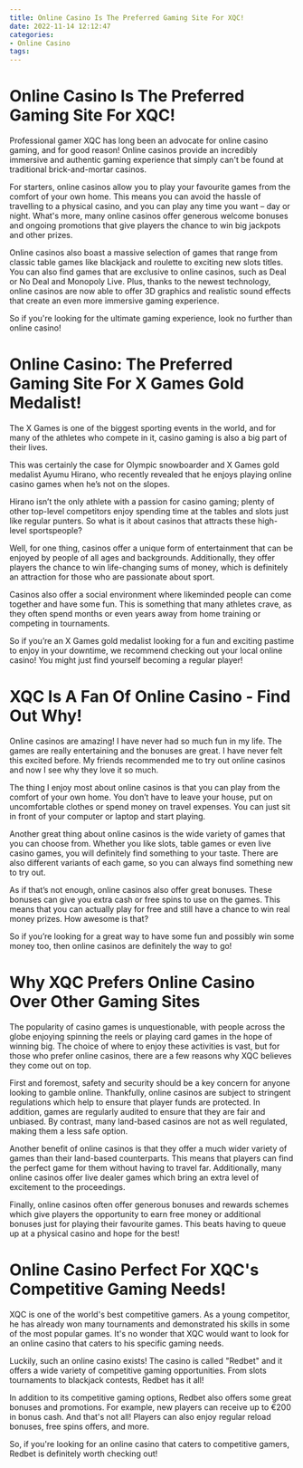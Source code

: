 ```yaml
---
title: Online Casino Is The Preferred Gaming Site For XQC!
date: 2022-11-14 12:12:47
categories:
- Online Casino
tags:
---
```



#  Online Casino Is The Preferred Gaming Site For XQC!

Professional gamer XQC has long been an advocate for online casino gaming, and for good reason! Online casinos provide an incredibly immersive and authentic gaming experience that simply can't be found at traditional brick-and-mortar casinos.

For starters, online casinos allow you to play your favourite games from the comfort of your own home. This means you can avoid the hassle of travelling to a physical casino, and you can play any time you want – day or night. What's more, many online casinos offer generous welcome bonuses and ongoing promotions that give players the chance to win big jackpots and other prizes.

Online casinos also boast a massive selection of games that range from classic table games like blackjack and roulette to exciting new slots titles. You can also find games that are exclusive to online casinos, such as Deal or No Deal and Monopoly Live. Plus, thanks to the newest technology, online casinos are now able to offer 3D graphics and realistic sound effects that create an even more immersive gaming experience.

So if you're looking for the ultimate gaming experience, look no further than online casino!

#  Online Casino: The Preferred Gaming Site For X Games Gold Medalist!

The X Games is one of the biggest sporting events in the world, and for many of the athletes who compete in it, casino gaming is also a big part of their lives.

This was certainly the case for Olympic snowboarder and X Games gold medalist Ayumu Hirano, who recently revealed that he enjoys playing online casino games when he’s not on the slopes.

Hirano isn’t the only athlete with a passion for casino gaming; plenty of other top-level competitors enjoy spending time at the tables and slots just like regular punters. So what is it about casinos that attracts these high-level sportspeople?

Well, for one thing, casinos offer a unique form of entertainment that can be enjoyed by people of all ages and backgrounds. Additionally, they offer players the chance to win life-changing sums of money, which is definitely an attraction for those who are passionate about sport.

Casinos also offer a social environment where likeminded people can come together and have some fun. This is something that many athletes crave, as they often spend months or even years away from home training or competing in tournaments.

So if you’re an X Games gold medalist looking for a fun and exciting pastime to enjoy in your downtime, we recommend checking out your local online casino! You might just find yourself becoming a regular player!

#  XQC Is A Fan Of Online Casino - Find Out Why!

Online casinos are amazing! I have never had so much fun in my life. The games are really entertaining and the bonuses are great. I have never felt this excited before. My friends recommended me to try out online casinos and now I see why they love it so much.

The thing I enjoy most about online casinos is that you can play from the comfort of your own home. You don’t have to leave your house, put on uncomfortable clothes or spend money on travel expenses. You can just sit in front of your computer or laptop and start playing.

Another great thing about online casinos is the wide variety of games that you can choose from. Whether you like slots, table games or even live casino games, you will definitely find something to your taste. There are also different variants of each game, so you can always find something new to try out.

As if that’s not enough, online casinos also offer great bonuses. These bonuses can give you extra cash or free spins to use on the games. This means that you can actually play for free and still have a chance to win real money prizes. How awesome is that?

So if you’re looking for a great way to have some fun and possibly win some money too, then online casinos are definitely the way to go!

#  Why XQC Prefers Online Casino Over Other Gaming Sites

The popularity of casino games is unquestionable, with people across the globe enjoying spinning the reels or playing card games in the hope of winning big. The choice of where to enjoy these activities is vast, but for those who prefer online casinos, there are a few reasons why XQC believes they come out on top.

First and foremost, safety and security should be a key concern for anyone looking to gamble online. Thankfully, online casinos are subject to stringent regulations which help to ensure that player funds are protected. In addition, games are regularly audited to ensure that they are fair and unbiased. By contrast, many land-based casinos are not as well regulated, making them a less safe option.

Another benefit of online casinos is that they offer a much wider variety of games than their land-based counterparts. This means that players can find the perfect game for them without having to travel far. Additionally, many online casinos offer live dealer games which bring an extra level of excitement to the proceedings.

Finally, online casinos often offer generous bonuses and rewards schemes which give players the opportunity to earn free money or additional bonuses just for playing their favourite games. This beats having to queue up at a physical casino and hope for the best!

#  Online Casino Perfect For XQC's Competitive Gaming Needs!

XQC is one of the world's best competitive gamers. As a young competitor, he has already won many tournaments and demonstrated his skills in some of the most popular games. It's no wonder that XQC would want to look for an online casino that caters to his specific gaming needs.

Luckily, such an online casino exists! The casino is called "Redbet" and it offers a wide variety of competitive gaming opportunities. From slots tournaments to blackjack contests, Redbet has it all!

In addition to its competitive gaming options, Redbet also offers some great bonuses and promotions. For example, new players can receive up to €200 in bonus cash. And that's not all! Players can also enjoy regular reload bonuses, free spins offers, and more.

So, if you're looking for an online casino that caters to competitive gamers, Redbet is definitely worth checking out!